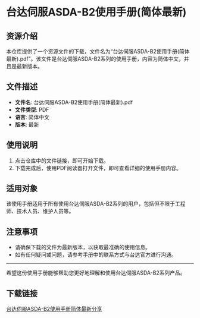 # 台达伺服ASDA-B2使用手册(简体最新)

## 资源介绍

本仓库提供了一个资源文件的下载，文件名为“台达伺服ASDA-B2使用手册(简体最新).pdf”。该文件是台达伺服ASDA-B2系列的使用手册，内容为简体中文，并且是最新版本。

## 文件描述

- **文件名**: 台达伺服ASDA-B2使用手册(简体最新).pdf
- **文件类型**: PDF
- **语言**: 简体中文
- **版本**: 最新

## 使用说明

1. 点击仓库中的文件链接，即可开始下载。
2. 下载完成后，使用PDF阅读器打开文件，即可查看详细的使用手册内容。

## 适用对象

该使用手册适用于所有使用台达伺服ASDA-B2系列的用户，包括但不限于工程师、技术人员、维护人员等。

## 注意事项

- 请确保下载的文件为最新版本，以获取最准确的使用信息。
- 如有任何疑问或问题，请参考手册中的联系方式与台达官方进行沟通。

---

希望这份使用手册能够帮助您更好地理解和使用台达伺服ASDA-B2系列产品。

## 下载链接

[台达伺服ASDA-B2使用手册简体最新分享](https://pan.quark.cn/s/b87e1b0be035)